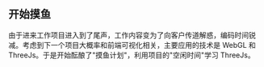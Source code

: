 ## 开始摸鱼

由于进来工作项目进入到了尾声，工作内容变为了向客户传道解惑，编码时间锐减。考虑到下一个项目大概率和前端可视化相关，主要应用的技术是 WebGL 和 ThreeJs。于是开始酝酿了"摸鱼计划"，利用项目的"空闲时间"学习 ThreeJs。 